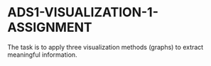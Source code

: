 # ADS1-VISUALIZATION-1-ASSIGNMENT
The task is to apply three visualization methods (graphs) to extract meaningful information.
